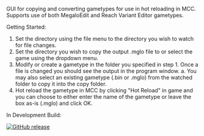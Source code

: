 GUI for copying and converting gametypes for use in hot reloading in MCC. Supports use of both MegaloEdit and Reach Variant Editor gametypes.



Getting Started:

  1. Set the directory using the file menu to the directory you wish to watch for file changes.
  2. Set the directory you wish to copy the output .mglo file to or select the game using the dropdown menu.
  3. Modify or create a gametype in the folder you specified in step 1. Once a file is changed you should see the output in the program window.
    a. You may also select an existing gametype (.bin or .mglo) from the watched folder to copy it into the copy folder.
  4. Hot reload the gametype in MCC by clicking "Hot Reload" in game and you can choose to either enter the name of the gametype or leave the box as-is (.mglo) and click OK.


In Development Build:


[![GitHub release](https://img.shields.io/github/release/Naereen/StrapDown.js.svg)](https://nightly.link/Sopitive/UniversalGametypeEditor/workflows/dotnet-desktop/master/UniversalGametypeEditor.zip)
